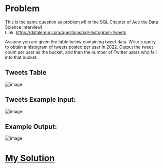 # Problem
This is the same question as problem #6 in the SQL Chapter of Ace the Data Science Interview!<br>
Link: https://datalemur.com/questions/sql-histogram-tweets

Assume you are given the table below containing tweet data. Write a query to obtain a histogram of tweets posted per user in 2022. Output the tweet count per user as the bucket, and then the number of Twitter users who fall into that bucket.
## Tweets Table
![image](https://user-images.githubusercontent.com/111542025/233390191-e7b43b87-5b22-4e93-8498-d07ba5b39a30.png)

## Tweets Example Input:
![image](https://user-images.githubusercontent.com/111542025/233390261-e304fba8-5e37-4e45-8d06-ed8c7aae69a2.png)

## Example Output:
![image](https://user-images.githubusercontent.com/111542025/233390466-97f754bc-95a8-4677-816c-e092c0841b4a.png)

# [My Solution](https://github.com/Caio-Felice-Cunha/SQl_Problems/blob/main/Datalemur%20-%20Histogram%20of%20Tweets/Solution%20-%20Code.sql)
